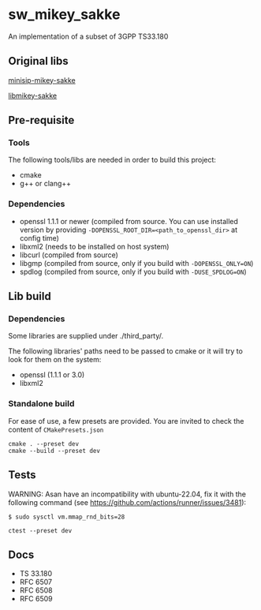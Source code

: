 # sw_mikey_sakke
An implementation of a subset of 3GPP TS33.180

## Original libs
[minisip-mikey-sakke](https://bitbucket.org/secollab/minisip-mikey-sakke/wiki/Home)

[libmikey-sakke](https://bitbucket.org/secollab/libmikey-sakke/wiki/Home)

## Pre-requisite
### Tools
The following tools/libs are needed in order to build this project:
- cmake
- g++ or clang++

### Dependencies

- openssl 1.1.1 or newer (compiled from source. You can use installed version by providing `-DOPENSSL_ROOT_DIR=<path_to_openssl_dir>` at config time)
- libxml2 (needs to be installed on host system)
- libcurl (compiled from source)
- libgmp (compiled from source, only if you build with `-DOPENSSL_ONLY=ON`)
- spdlog (compiled from source, only if you build with `-DUSE_SPDLOG=ON`)

## Lib build
### Dependencies
Some libraries are supplied under ./third_party/.

The following libraries' paths need to be passed to cmake or it will try to look for them on the system:
* openssl (1.1.1 or 3.0)
* libxml2

### Standalone build

For ease of use, a few presets are provided. You are invited to check the content of `CMakePresets.json`

```
cmake . --preset dev
cmake --build --preset dev
```

## Tests
WARNING: Asan have an incompatibility with ubuntu-22.04, fix it with the following command (see https://github.com/actions/runner/issues/3481):
```
$ sudo sysctl vm.mmap_rnd_bits=28
```
```
ctest --preset dev
```

## Docs

* TS 33.180
* RFC 6507
* RFC 6508
* RFC 6509
